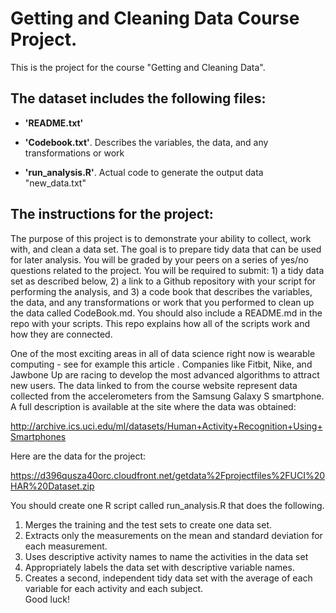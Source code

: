 Getting and Cleaning Data Course Project.
========================================

This is the project for the course "Getting and Cleaning Data". 


## The dataset includes the following files:

- **'README.txt'**

- **'Codebook.txt'**. Describes the variables, the data, and any transformations or work

- **'run_analysis.R'**. Actual code to generate the output data "new_data.txt"

## The instructions for the project:

The purpose of this project is to demonstrate your ability to collect, work with, and clean a data set. The goal is to prepare tidy data that can be used for later analysis. You will be graded by your peers on a series of yes/no questions related to the project. You will be required to submit: 1) a tidy data set as described below, 2) a link to a Github repository with your script for performing the analysis, and 3) a code book that describes the variables, the data, and any transformations or work that you performed to clean up the data called CodeBook.md. You should also include a README.md in the repo with your scripts. This repo explains how all of the scripts work and how they are connected.  

One of the most exciting areas in all of data science right now is wearable computing - see for example this article . Companies like Fitbit, Nike, and Jawbone Up are racing to develop the most advanced algorithms to attract new users. The data linked to from the course website represent data collected from the accelerometers from the Samsung Galaxy S smartphone. A full description is available at the site where the data was obtained: 

http://archive.ics.uci.edu/ml/datasets/Human+Activity+Recognition+Using+Smartphones 

Here are the data for the project: 

https://d396qusza40orc.cloudfront.net/getdata%2Fprojectfiles%2FUCI%20HAR%20Dataset.zip 

 You should create one R script called run_analysis.R that does the following. </br>
1. Merges the training and the test sets to create one data set.</br>
2. Extracts only the measurements on the mean and standard deviation for each measurement. </br>
3. Uses descriptive activity names to name the activities in the data set</br>
4. Appropriately labels the data set with descriptive variable names. </br>
5. Creates a second, independent tidy data set with the average of each variable for each activity and each subject. </br>
Good luck!


